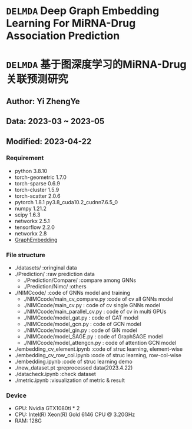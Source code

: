 # ```DELMDA``` Deep Graph Embedding Learning For MiRNA-Drug Association Prediction
# ```DELMDA``` 基于图深度学习的MiRNA-Drug关联预测研究
## Author: Yi ZhengYe
## Data: 2023-03 ~ 2023-05
## Modified: 2023-04-22

### Requirement

- python                    3.8.10
- torch-geometric           1.7.0
- torch-sparse              0.6.9
- torch-cluster             1.5.9
- torch-scatter             2.0.6
- pytorch                   1.8.1           py3.8_cuda10.2_cudnn7.6.5_0
- numpy                     1.21.2          
- scipy                     1.6.3
- networkx                  2.5.1
- tensorflow                2.2.0
- networkx                  2.8
- [GraphEmbedding](https://github.com/shenweichen/GraphEmbedding)

### File structure

- ./datasets/ :oringinal data
- ./Prediction/ :raw prediction data
  - ./Prediction/Compare/ :compare among GNNs
  - ./Prediction/Nimc/ :others
- ./NIMCcode/ :code of GNNs model and training
  - ./NIMCcode/main_cv_compare.py :code of cv all GNNs model
  - ./NIMCcode/main_cv.py : code of cv single GNNs model
  - ./NIMCcode/main_parallel_cv.py : code of cv in multi GPUs
  - ./NIMCcode/model_gat.py : code of GAT model
  - ./NIMCcode/model_gcn.py : code of GCN model
  - ./NIMCcode/model_gin.py : code of GiN model
  - ./NIMCcode/model_SAGE.py : code of GraphSAGE model
  - ./NIMCcode/model_attengcn.py : code of attention GCN model
- ./embedding_cv_element.ipynb :code of struc learning, element-wise 
- ./embedding_cv_row_col.ipynb :code of struc learning, row-col-wise
- ./embedding.ipynb :code of struc learning demo
- ./new_dataset.pt  :preprocessed data(2023.4.22)
- ./datacheck.ipynb :check dataset
- ./metric.ipynb :visualization of metric & result

### Device

- GPU: Nvidia GTX1080ti * 2
- CPU: Intel(R) Xeon(R) Gold 6146 CPU @ 3.20GHz
- RAM: 128G
